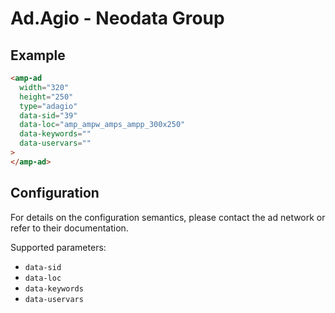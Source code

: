 # Ad.Agio - Neodata Group

## Example

```html
<amp-ad
  width="320"
  height="250"
  type="adagio"
  data-sid="39"
  data-loc="amp_ampw_amps_ampp_300x250"
  data-keywords=""
  data-uservars=""
>
</amp-ad>
```

## Configuration

For details on the configuration semantics, please contact the ad network or refer to their documentation.

Supported parameters:

-   `data-sid`
-   `data-loc`
-   `data-keywords`
-   `data-uservars`
